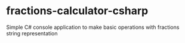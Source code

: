 # fractions-calculator-csharp
Simple C# console application to make basic operations with fractions string representation
